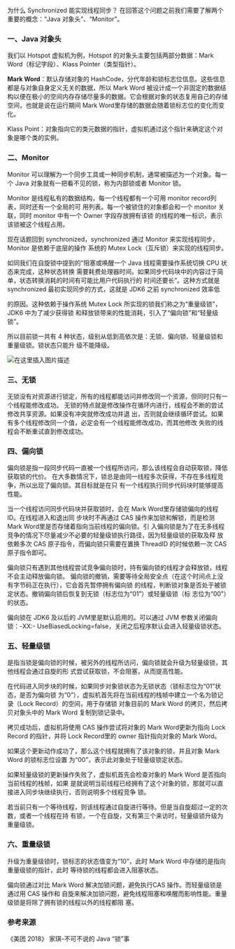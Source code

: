 为什么 Synchronized 能实现线程同步？
在回答这个问题之前我们需要了解两个重要的概念：“Java 对象头”、“Monitor”。

### 一、Java 对象头

我们以 Hotspot 虚拟机为例，Hotspot 的对象头主要包括两部分数据：Mark Word（标记字段）、Klass Pointer（类型指针）。

**Mark Word**：默认存储对象的 HashCode，分代年龄和锁标志位信息。这些信息都是与对象自身定义无关的数据，所以 Mark Word 被设计成一个非固定的数据结构以便在极小的空间内存存储尽量多的数据。它会根据对象的状态复用自己的存储空间，也就是说在运行期间 Mark Word里存储的数据会随着锁标志位的变化而变化。

Klass Point：对象指向它的类元数据的指针，虚拟机通过这个指针来确定这个对象是哪个类的实例。

### 二、Monitor

Monitor 可以理解为一个同步工具或一种同步机制，通常被描述为一个对象。每一个 Java 对象就有一把看不见的锁，称为内部锁或者 Monitor 锁。

Monitor 是线程私有的数据结构，每一个线程都有一个可用 monitor record列表，同时还有一个全局的可
用列表。每一个被锁住的对象都会和一个 monitor 关联，同时 monitor 中有一个 Owner 字段存放拥有该锁
的线程的唯一标识，表示该锁被这个线程占用。

现在话题回到 synchronized，synchronized 通过 Monitor 来实现线程同步，Monitor 是依赖于底层的操作
系统的 Mutex Lock（互斥锁）来实现的线程同步。

如同我们在自旋锁中提到的“阻塞或唤醒一个 Java 线程需要操作系统切换 CPU 状态来完成，这种状态转换
需要耗费处理器时间。如果同步代码块中的内容过于简单，状态转换消耗的时间有可能比用户代码执行的
时间还要长”。这种方式就是 synchronized 最初实现同步的方式，这就是 JDK6 之前 synchronized 效率低

的原因。这种依赖于操作系统 Mutex Lock 所实现的锁我们称之为“重量级锁”，JDK6 中为了减少获得锁
和释放锁带来的性能消耗，引入了“偏向锁”和“轻量级锁”。

所以目前锁一共有 4 种状态，级别从低到高依次是：无锁、偏向锁、轻量级锁和重量级锁。锁状态只能升
级不能降级。

![在这里插入图片描述 ](https://img-blog.csdnimg.cn/201903102110077.png)

### 三、无锁

无锁没有对资源进行锁定，所有的线程都能访问并修改同一个资源，但同时只有一个线程能修改成功。
无锁的特点就是修改操作在循环内进行，线程会不断的尝试修改共享资源。如果没有冲突就修改成功并退
出，否则就会继续循环尝试。如果有多个线程修改同一个值，必定会有一个线程能修改成功，而其他修改
失败的线程会不断重试直到修改成功。

### 四、偏向锁

偏向锁是指一段同步代码一直被一个线程所访问，那么该线程会自动获取锁，降低获取锁的代价。
在大多数情况下，锁总是由同一线程多次获得，不存在多线程竞争，所以出现了偏向锁。其目标就是在只
有一个线程执行同步代码块时能够提高性能。

当一个线程访问同步代码块并获取锁时，会在 Mark Word里存储锁偏向的线程 ID。在线程进入和退出同
步块时不再通过 CAS 操作来加锁和解锁，而是检测 Mark Word里是否存储着指向当前线程的偏向锁。引
入偏向锁是为了在无多线程竞争的情况下尽量减少不必要的轻量级锁执行路径，因为轻量级锁的获取及释
放依赖多次 CAS 原子指令，而偏向锁只需要在置换 ThreadID 的时候依赖一次 CAS 原子指令即可。

偏向锁只有遇到其他线程尝试竞争偏向锁时，持有偏向锁的线程才会释放锁，线程不会主动释放偏向锁。
偏向锁的撤销，需要等待全局安全点（在这个时间点上没有字节码正在执行），它会首先暂停拥有偏向锁
的线程，判断锁对象是否处于被锁定状态。撤销偏向锁后恢复到无锁（标志位为“01”）或轻量级锁（标
志位为“00”）的状态。

偏向锁在 JDK6 及以后的 JVM里是默认启用的。可以通过 JVM 参数关闭偏向锁：-XX:-
UseBiasedLocking=false，关闭之后程序默认会进入轻量级锁状态。

### 五、轻量级锁

是指当锁是偏向锁的时候，被另外的线程所访问，偏向锁就会升级为轻量级锁，其他线程会通过自旋的形
式尝试获取锁，不会阻塞，从而提高性能。

在代码进入同步块的时候，如果同步对象锁状态为无锁状态（锁标志位为“01”状态，是否为偏向锁
为“0”），虚拟机首先将在当前线程的栈帧中建立一个名为锁记录（Lock Record）的空间，用于存储锁
对象目前的 Mark Word 的拷贝，然后拷贝对象头中的 Mark Word 复制到锁记录中。

拷贝成功后，虚拟机将使用 CAS 操作尝试将对象的 Mark Word更新为指向 Lock Record 的指针，并将
Lock Record里的 owner 指针指向对象的 Mark Word。

如果这个更新动作成功了，那么这个线程就拥有了该对象的锁，并且对象 Mark Word 的锁标志位设置
为“00”，表示此对象处于轻量级锁定状态。

如果轻量级锁的更新操作失败了，虚拟机首先会检查对象的 Mark Word 是否指向当前线程的栈帧，如果
是就说明当前线程已经拥有了这个对象的锁，那就可以直接进入同步块继续执行，否则说明多个线程竞争
锁。

若当前只有一个等待线程，则该线程通过自旋进行等待。但是当自旋超过一定的次数，或者一个线程在持
有锁，一个在自旋，又有第三个来访时，轻量级锁升级为重量级锁。

### 六、重量级锁

升级为重量级锁时，锁标志的状态值变为“10”，此时 Mark Word 中存储的是指向重量级锁的指针，此时
等待锁的线程都会进入阻塞状态。

偏向锁通过对比 Mark Word 解决加锁问题，避免执行CAS 操作。而轻量级锁是通过用 CAS 操作和
自旋来解决加锁问题，避免线程阻塞和唤醒而影响性能。重量级锁是将除了拥有锁的线程以外的线程都阻
塞。

### 参考来源

《美团 2018》 家琪-不可不说的 Java “锁”事
